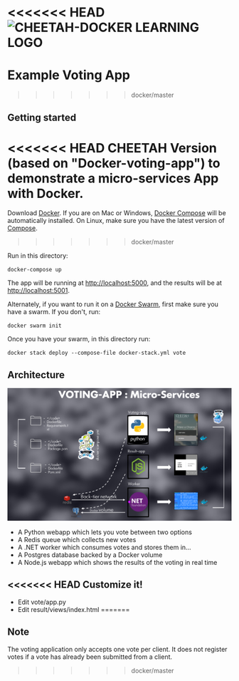 <<<<<<< HEAD
![CHEETAH-DOCKER LEARNING LOGO](cheetah-docker-learning.png)
=======
Example Voting App
=========
>>>>>>> docker/master

Getting started
---------------

<<<<<<< HEAD
CHEETAH Version (based on "Docker-voting-app") to demonstrate a micro-services App with Docker.
=======
Download [Docker](https://www.docker.com/products/overview). If you are on Mac or Windows, [Docker Compose](https://docs.docker.com/compose) will be automatically installed. On Linux, make sure you have the latest version of [Compose](https://docs.docker.com/compose/install/).
>>>>>>> docker/master

Run in this directory:
```
docker-compose up
```
The app will be running at [http://localhost:5000](http://localhost:5000), and the results will be at [http://localhost:5001](http://localhost:5001).

Alternately, if you want to run it on a [Docker Swarm](https://docs.docker.com/engine/swarm/), first make sure you have a swarm. If you don't, run:
```
docker swarm init
```
Once you have your swarm, in this directory run:
```
docker stack deploy --compose-file docker-stack.yml vote
```

Architecture
-----

![Architecture diagram](architecture.png)

* A Python webapp which lets you vote between two options
* A Redis queue which collects new votes
* A .NET worker which consumes votes and stores them in…
* A Postgres database backed by a Docker volume
* A Node.js webapp which shows the results of the voting in real time

<<<<<<< HEAD
Customize it!
-----

* Edit vote/app.py
* Edit result/views/index.html
=======

Note
----

The voting application only accepts one vote per client. It does not register votes if a vote has already been submitted from a client.
>>>>>>> docker/master
